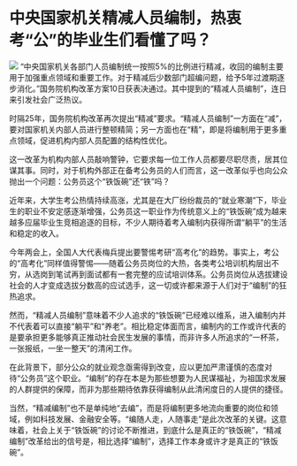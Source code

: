 # 中央国家机关精减人员编制，热衷考“公”的毕业生们看懂了吗？

![](https://inews.gtimg.com/om_bt/OGTHLoJa4QOxdW6zwdFxAb_o3DjsbE0N1CoMkLzZ9oJb0AA/1000)
“中央国家机关各部门人员编制统一按照5%的比例进行精减，收回的编制主要用于加强重点领域和重要工作。对于精减后少数部门超编问题，给予5年过渡期逐步消化。”国务院机构改革方案10日获表决通过。其中提到的“精减人员编制”，连日来引发社会广泛热议。

时隔25年，国务院机构改革再次提出“精减”要求。“精减人员编制”一方面在“减”，要对国家机关内部人员进行整顿精简；另一方面也在“精”，即是将编制用于更多重点领域，促进机构内部人员配置的结构性优化。

这一改革为机构内部人员敲响警钟，它要求每一位工作人员都要尽职尽责，居其位谋其事。同时，对于机构外部正在备考公务员的人们而言，这一改革似乎也向公众抛出一个问题：公务员这个“铁饭碗”还“铁”吗？

近年来，大学生考公热情持续高涨，尤其是在大厂纷纷裁员的“就业寒潮”下，毕业生的职业不安定感逐渐增强，公务员这一职业作为传统意义上的“铁饭碗”成为越来越多应届毕业生竞相追逐的目标，不少人期待着考入编制内获得所谓“躺平”的生活和稳定的收入。

今年两会上，全国人大代表梅兵提出要警惕考研“高考化”的趋势。事实上，考公的“高考化”同样值得警惕——随着公务员岗位的大热，各类考公培训机构层出不穷，从选岗到笔试再到面试都有一套完整的应试培训体系。公务员岗位从选拔建设社会的人才变成选拔分数高的应试选手，这一切或许都来源于人们对于“编制”的狂热追求。

然而，“精减人员编制”意味着不少人追求的“铁饭碗”已经难以维系，进入编制内并不代表着可以直接“躺平”和“养老”。相比稳定体面而言，编制内的工作或许代表的是要承担更多能够真正推动社会民生发展的事情，而非许多人所追求的“一杯茶，一张报纸，一坐一整天”的清闲工作。

在此背景下，部分公众的就业观念亟需得到改变，应以更加严肃谨慎的态度对待“公务员”这个职业。“编制”的存在本是为那些想要为人民谋福祉，为祖国求发展的人群提供的保障，而非为那些期待依靠获得编制从此清闲度日的人提供的捷径。

当然，“精减编制”也不是单纯地“去编”，而是将编制更多地流向重要的岗位和领域，例如科技发展、金融安全等。“编随人走，人随事走”是此次改革的关键。这意味着，社会上关于“铁饭碗”的讨论不断推进，到底什么是真正的“铁饭碗”，“精减编制”改革给出的信号是，相比选择“编制”，选择工作本身或许才是真正的“铁饭碗”。

